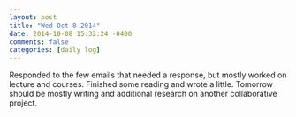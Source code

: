 ```yaml
---
layout: post
title: "Wed Oct 8 2014"
date: 2014-10-08 15:32:24 -0400
comments: false
categories: [daily log]
---
```


Responded to the few emails that needed a response, but mostly worked on lecture
and courses. Finished some reading and wrote a little. Tomorrow should be mostly
writing and additional research on another collaborative project.
